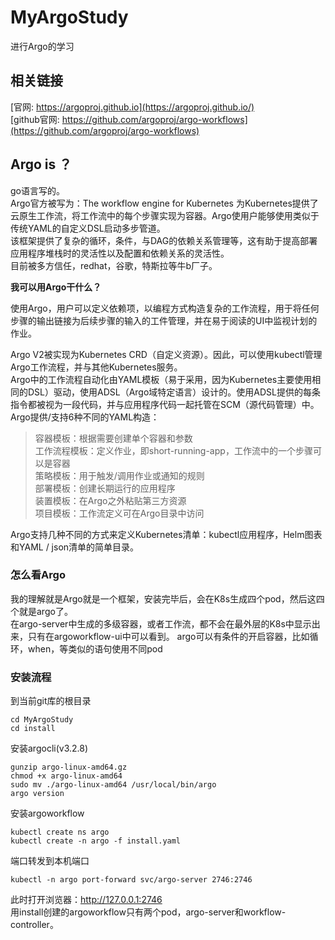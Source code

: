 # MyArgoStudy
进行Argo的学习
## 相关链接 
[官网:  https://argoproj.github.io](https://argoproj.github.io/)   
[github官网:  https://github.com/argoproj/argo-workflows](https://github.com/argoproj/argo-workflows) 
## Argo is ？  
go语言写的。  
Argo官方被写为：The workflow engine for Kubernetes
为Kubernetes提供了云原生工作流，将工作流中的每个步骤实现为容器。Argo使用户能够使用类似于传统YAML的自定义DSL启动多步管道。  
该框架提供了复杂的循环，条件，与DAG的依赖关系管理等，这有助于提高部署应用程序堆栈时的灵活性以及配置和依赖关系的灵活性。  
目前被多方信任，redhat，谷歌，特斯拉等牛b厂子。

**我可以用Argo干什么？**    

使用Argo，用户可以定义依赖项，以编程方式构造复杂的工作流程，用于将任何步骤的输出链接为后续步骤的输入的工件管理，并在易于阅读的UI中监视计划的作业。  

Argo V2被实现为Kubernetes CRD（自定义资源）。因此，可以使用kubectl管理Argo工作流程，并与其他Kubernetes服务。    
Argo中的工作流程自动化由YAML模板（易于采用，因为Kubernetes主要使用相同的DSL）驱动，使用ADSL（Argo域特定语言）设计的。使用ADSL提供的每条指令都被视为一段代码，并与应用程序代码一起托管在SCM（源代码管理）中。  
Argo提供/支持6种不同的YAML构造：
>容器模板：根据需要创建单个容器和参数  
工作流程模板：定义作业，即short-running-app，工作流中的一个步骤可以是容器  
策略模板：用于触发/调用作业或通知的规则  
部署模板：创建长期运行的应用程序  
装置模板：在Argo之外粘贴第三方资源  
项目模板：工作流定义可在Argo目录中访问  
>
Argo支持几种不同的方式来定义Kubernetes清单：kubectl应用程序，Helm图表和YAML / json清单的简单目录。

### 怎么看Argo
我的理解就是Argo就是一个框架，安装完毕后，会在K8s生成四个pod，然后这四个就是argo了。  
在argo-server中生成的多级容器，或者工作流，都不会在最外层的K8s中显示出来，只有在argoworkflow-ui中可以看到。
argo可以有条件的开启容器，比如循环，when，等类似的语句使用不同pod  
### 安装流程  
到当前git库的根目录  

    cd MyArgoStudy  
    cd install  
安装argocli(v3.2.8)  

    gunzip argo-linux-amd64.gz
    chmod +x argo-linux-amd64
    sudo mv ./argo-linux-amd64 /usr/local/bin/argo
    argo version
安装argoworkflow  

    kubectl create ns argo
    kubectl create -n argo -f install.yaml
端口转发到本机端口  

    kubectl -n argo port-forward svc/argo-server 2746:2746

此时打开浏览器：http://127.0.0.1:2746  
用install创建的argoworkflow只有两个pod，argo-server和workflow-controller。  
